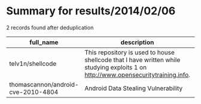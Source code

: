 
# Summary for results/2014/02/06
    
2 records found after deduplication

| full_name | description | html_url | matched_list | matched_count | pushed_at | size | stargazers_count | language | forks_count |
|------------------------------------|-----------------------------------------------------------------------------------------------------------------------------------|-------------------------------------------------------|--------------------------|-----------------|---------------------------|--------|--------------------|------------|---------------|
| telv1n/shellcode | This repository is used to house shellcode that I have written while studying exploits 1 on http://www.opensecuritytraining.info. | https://github.com/telv1n/shellcode | ['exploit', 'shellcode'] | 2 | 2014-02-06 06:16:08+00:00 | 128 | 1 | nan | 0 |
| thomascannon/android-cve-2010-4804 | Android Data Stealing Vulnerability | https://github.com/thomascannon/android-cve-2010-4804 | ['cve-2'] | 1 | 2014-02-06 19:06:01+00:00 | 124 | 6 | PHP | 5 |
